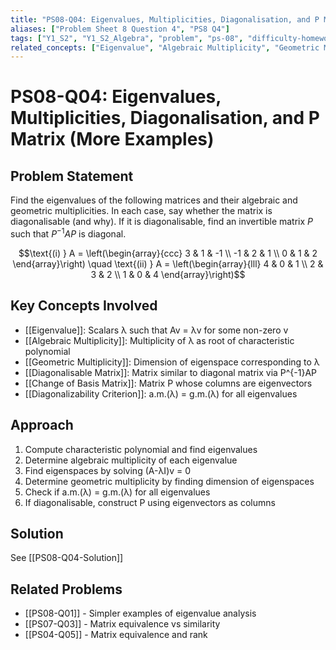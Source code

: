 ```yaml
---
title: "PS08-Q04: Eigenvalues, Multiplicities, Diagonalisation, and P Matrix (More Examples)"
aliases: ["Problem Sheet 8 Question 4", "PS8 Q4"]
tags: ["Y1_S2", "Y1_S2_Algebra", "problem", "ps-08", "difficulty-homework"]
related_concepts: ["Eigenvalue", "Algebraic Multiplicity", "Geometric Multiplicity", "Diagonalisable Matrix", "Change of Basis Matrix"]
---
```


# PS08-Q04: Eigenvalues, Multiplicities, Diagonalisation, and P Matrix (More Examples)

## Problem Statement
Find the eigenvalues of the following matrices and their algebraic and geometric multiplicities. In each case, say whether the matrix is diagonalisable (and why). If it is diagonalisable, find an invertible matrix $P$ such that $P^{-1}AP$ is diagonal.

$$\text{(i) } A = \left(\begin{array}{ccc}
3 & 1 & -1 \\
-1 & 2 & 1 \\
0 & 1 & 2
\end{array}\right) \quad \text{(ii) } A = \left(\begin{array}{lll}
4 & 0 & 1 \\
2 & 3 & 2 \\
1 & 0 & 4
\end{array}\right)$$

## Key Concepts Involved
- [[Eigenvalue]]: Scalars λ such that Av = λv for some non-zero v
- [[Algebraic Multiplicity]]: Multiplicity of λ as root of characteristic polynomial
- [[Geometric Multiplicity]]: Dimension of eigenspace corresponding to λ
- [[Diagonalisable Matrix]]: Matrix similar to diagonal matrix via P^{-1}AP
- [[Change of Basis Matrix]]: Matrix P whose columns are eigenvectors
- [[Diagonalizability Criterion]]: a.m.(λ) = g.m.(λ) for all eigenvalues

## Approach
1. Compute characteristic polynomial and find eigenvalues
2. Determine algebraic multiplicity of each eigenvalue
3. Find eigenspaces by solving (A-λI)v = 0
4. Determine geometric multiplicity by finding dimension of eigenspaces
5. Check if a.m.(λ) = g.m.(λ) for all eigenvalues
6. If diagonalisable, construct P using eigenvectors as columns

## Solution
See [[PS08-Q04-Solution]]

## Related Problems
- [[PS08-Q01]] - Simpler examples of eigenvalue analysis
- [[PS07-Q03]] - Matrix equivalence vs similarity
- [[PS04-Q05]] - Matrix equivalence and rank